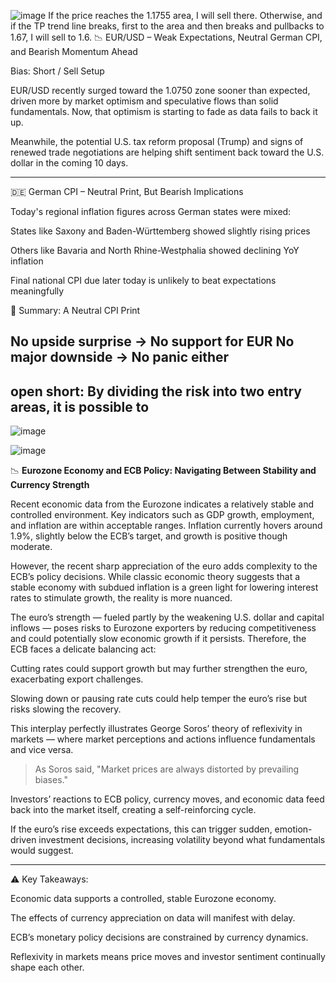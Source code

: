 ![image](https://github.com/user-attachments/assets/614a90f3-b7ef-4b62-8ce3-783818be8016)
If the price reaches the 1.1755 area, I will sell there. Otherwise, and if the TP trend line breaks, first to the area and then breaks and pullbacks to 1.67, I will sell to 1.6.
📉 EUR/USD – Weak Expectations, Neutral German CPI, and Bearish Momentum Ahead

Bias: Short / Sell Setup

EUR/USD recently surged toward the 1.0750 zone sooner than expected, driven more by market optimism and speculative flows than solid fundamentals.
Now, that optimism is starting to fade as data fails to back it up.

Meanwhile, the potential U.S. tax reform proposal (Trump) and signs of renewed trade negotiations are helping shift sentiment back toward the U.S. dollar in the coming 10 days.


---

🇩🇪 German CPI – Neutral Print, But Bearish Implications

Today's regional inflation figures across German states were mixed:

States like Saxony and Baden-Württemberg showed slightly rising prices

Others like Bavaria and North Rhine-Westphalia showed declining YoY inflation

Final national CPI due later today is unlikely to beat expectations meaningfully


🎯 Summary: A Neutral CPI Print

No upside surprise → No support for EUR
No major downside → No panic either
---

open short: By dividing the risk into two entry areas, it is possible to
---
![image](https://github.com/user-attachments/assets/c84482f7-69fc-40d1-a8ae-99caae4506d6)


![image](https://github.com/user-attachments/assets/cde31626-ba71-4401-a6e8-c3953814b99e)


📉 **Eurozone Economy and ECB Policy: Navigating Between Stability and Currency Strength**

Recent economic data from the Eurozone indicates a relatively stable and controlled environment. Key indicators such as GDP growth, employment, and inflation are within acceptable ranges. Inflation currently hovers around 1.9%, slightly below the ECB’s target, and growth is positive though moderate.

However, the recent sharp appreciation of the euro adds complexity to the ECB’s policy decisions. While classic economic theory suggests that a stable economy with subdued inflation is a green light for lowering interest rates to stimulate growth, the reality is more nuanced.

The euro’s strength — fueled partly by the weakening U.S. dollar and capital inflows — poses risks to Eurozone exporters by reducing competitiveness and could potentially slow economic growth if it persists. Therefore, the ECB faces a delicate balancing act:

Cutting rates could support growth but may further strengthen the euro, exacerbating export challenges.

Slowing down or pausing rate cuts could help temper the euro’s rise but risks slowing the recovery.


This interplay perfectly illustrates George Soros’ theory of reflexivity in markets — where market perceptions and actions influence fundamentals and vice versa.

> As Soros said,
"Market prices are always distorted by prevailing biases."



Investors’ reactions to ECB policy, currency moves, and economic data feed back into the market itself, creating a self-reinforcing cycle.

If the euro’s rise exceeds expectations, this can trigger sudden, emotion-driven investment decisions, increasing volatility beyond what fundamentals would suggest.


---

⚠️ Key Takeaways:

Economic data supports a controlled, stable Eurozone economy.

The effects of currency appreciation on data will manifest with delay.

ECB’s monetary policy decisions are constrained by currency dynamics.

Reflexivity in markets means price moves and investor sentiment continually shape each other.
